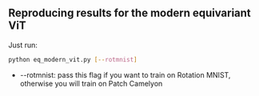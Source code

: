 ## Reproducing results for the modern equivariant ViT

Just run:

```bash
python eq_modern_vit.py [--rotmnist]
```

- --rotmnist: pass this flag if you want to train on Rotation MNIST, otherwise you will train on Patch Camelyon